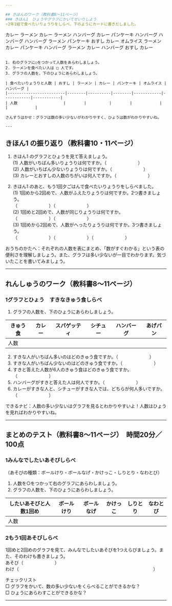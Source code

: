 ```yaml
---

## きほんのワーク（教科書8〜11ページ）  
### きほん1　ひょうやグラフにかいてせいりしよう  
⭐2年1組で食べたいりょうりをしらべ、下のようにカードに書きだしました。  

```
カレー      ラーメン    カレー      ラーメン    ハンバーグ  カレー
パンケーキ  ハンバーグ  ハンバーグ  ハンバーグ  ラーメン    パンケーキ
おすし      カレー      オムライス  ラーメン    カレー      パンケーキ
ハンバーグ  ラーメン    カレー      ハンバーグ  おすし      カレー
```

1. 右のグラフに○をつかって人数をあらわしましょう。  
2. ラーメンを食べたい人は □ 人です。  
3. グラフの人数を、下のひょうにあらわしましょう。  

| 食べたいりょうりと人数 | おすし | ラーメン | カレー | パンケーキ | オムライス | ハンバーグ |
|-------------------------|--------|----------|--------|------------|------------|------------|
| 人数                    |        |          |        |            |            |            |

さんすうはかせ：グラフは数の多い少ないがわかりやすく、ひょうは数がわかりやすいね。  

---
```


## きほん1 の振り返り（教科書10・11ページ）

1. きほん1 のグラフとひょうを見て答えましょう。  
(1) 人数がいちばん多いりょうりは何ですか。（　　　　　　　）  
(2) 人数がいちばん少ないりょうりは何ですか。（　　　　　　　）  
(3) カレーとおすしの人数のちがいは何人ですか。（　　　　　　　）

2. きほん1 のあと、もう1回夕ごはんで食べたいりょうりをしらべました。  
(1) 1回めから2回めで、人数がふえたりょうりは何ですか。2つ書きましょう。  
（　　　　　　　）（　　　　　　　）  
(2) 1回めと2回めで、人数が同じりょうりは何ですか。  
（　　　　　　　）（　　　　　　　）  
(3) 1回めから2回めで、人数がへったりょうりは何ですか。3つ書きましょう。  
（　　　　　　　）（　　　　　　　）（　　　　　　　）

おうちのかたへ：それぞれの人数を表にまとめ、「数がすぐわかる」という表の便利さを理解しましょう。また、グラフは多い少ないが一目でわかります。気づいたことを書いてみましょう。

---

## れんしゅうのワーク（教科書8〜11ページ）

### 1グラフとひょう　すきなきゅう食しらべ

1. グラフの人数を、下のひょうにあらわしましょう。

| きゅう食 | カレー | スパゲッティ | シチュー | ハンバーグ | あげパン |
|-----------|--------|--------------|-----------|------------|----------|
| 人数       |        |              |           |            |          |

2. すきな人がいちばん多いのはどのきゅう食ですか。（　　　　　　　）
3. すきな人がいちばん少ないのはどのきゅう食ですか。（　　　　　　　）
4. すきと答えた人数が6人のきゅう食はどのきゅう食ですか。（　　　　　　　）
5. ハンバーグがすきと答えた人は何人ですか。（　　　　　　　）
6. カレーがすきな人と、シチューがすきな人では、どちらが何人多いですか。（　　　　　　　）

できるナビ：人数の多い少ないはグラフを見るとわかりやすいよ！人数はひょうを見ればわかりやすいね。

---

## まとめのテスト（教科書8〜11ページ）　時間20分／100点

### 1みんなでしたいあそびしらべ

（あそびの種類：ボールけり・ボールなげ・かけっこ・しりとり・なわとび）

1. 人数を○をつかって右のグラフにあらわしましょう。
2. グラフの人数を、下のひょうにあらわしましょう。

| したいあそびと人数1回め | ボールけり | ボールなげ | かけっこ | しりとり | なわとび |
|---------------------------|------------|------------|-----------|-----------|----------|
| 人数                      |            |            |           |           |          |

### 2もう1回あそびしらべ

1回めと2回めのグラフを見て、みんなでしたいあそびを1つえらびましょう。また、そのわけも書きましょう。  
あそび（　　　　　　　）  
わけ（　　　　　　　　　　　　　　　　　　　　　　　　　　　　　　）

チェックリスト  
□ グラフをかいて、数の多い少ないをくらべることができるかな？  
□ ひょうにあらわすことができるかな？

---

